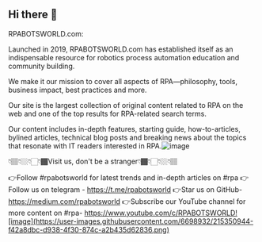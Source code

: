 ## Hi there 👋

RPABOTSWORLD.com:

Launched in 2019, RPABOTSWORLD.com has established itself as an indispensable resource for robotics process automation education and community building. 

We make it our mission to cover all aspects of RPA—philosophy, tools, business impact, best practices and more.

Our site is the largest collection of original content related to RPA on the web and one of the top results for RPA-related search terms. 

Our content includes in-depth features, starting guide, how-to-articles, bylined articles, technical blog posts and breaking news about the topics that resonate with IT readers interested in RPA.![image](https://user-images.githubusercontent.com/6698932/215350899-533f31fc-ec09-4add-9156-851b95f81bd3.png)

👇🏽👇🏼👇🏻👇🏾Visit us, don't be a stranger👇🏾👇🏻👇🏼👇🏽

👉Follow #rpabotsworld for latest trends and in-depth articles on #rpa
👉Follow us on telegram - https://t.me/rpabotsworld
👉Star us on GitHub- https://medium.com/rpabotsworld
👉Subscribe our YouTube channel for more content on #rpa- https://www.youtube.com/c/RPABOTSWORLD![image](https://user-images.githubusercontent.com/6698932/215350944-f42a8dbc-d938-4f30-874c-a2b435d62836.png)

